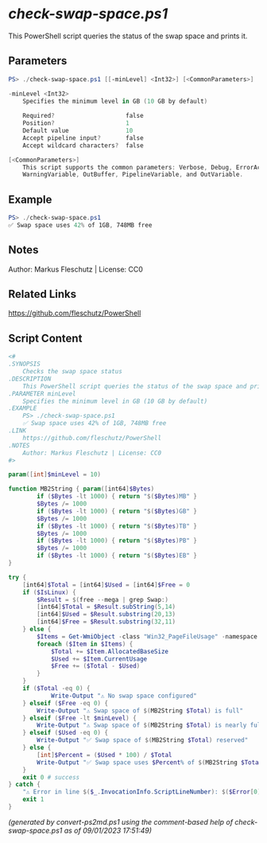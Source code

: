 *check-swap-space.ps1*
================

This PowerShell script queries the status of the swap space and prints it.

Parameters
----------
```powershell
PS> ./check-swap-space.ps1 [[-minLevel] <Int32>] [<CommonParameters>]

-minLevel <Int32>
    Specifies the minimum level in GB (10 GB by default)
    
    Required?                    false
    Position?                    1
    Default value                10
    Accept pipeline input?       false
    Accept wildcard characters?  false

[<CommonParameters>]
    This script supports the common parameters: Verbose, Debug, ErrorAction, ErrorVariable, WarningAction, 
    WarningVariable, OutBuffer, PipelineVariable, and OutVariable.
```

Example
-------
```powershell
PS> ./check-swap-space.ps1
✅ Swap space uses 42% of 1GB, 748MB free

```

Notes
-----
Author: Markus Fleschutz | License: CC0

Related Links
-------------
https://github.com/fleschutz/PowerShell

Script Content
--------------
```powershell
<#
.SYNOPSIS
	Checks the swap space status
.DESCRIPTION
	This PowerShell script queries the status of the swap space and prints it.
.PARAMETER minLevel
	Specifies the minimum level in GB (10 GB by default)
.EXAMPLE
	PS> ./check-swap-space.ps1
	✅ Swap space uses 42% of 1GB, 748MB free
.LINK
	https://github.com/fleschutz/PowerShell
.NOTES
	Author: Markus Fleschutz | License: CC0
#>

param([int]$minLevel = 10)

function MB2String { param([int64]$Bytes)
        if ($Bytes -lt 1000) { return "$($Bytes)MB" }
        $Bytes /= 1000
        if ($Bytes -lt 1000) { return "$($Bytes)GB" }
        $Bytes /= 1000
        if ($Bytes -lt 1000) { return "$($Bytes)TB" }
        $Bytes /= 1000
        if ($Bytes -lt 1000) { return "$($Bytes)PB" }
        $Bytes /= 1000
        if ($Bytes -lt 1000) { return "$($Bytes)EB" }
}

try {
	[int64]$Total = [int64]$Used = [int64]$Free = 0
	if ($IsLinux) {
		$Result = $(free --mega | grep Swap:)
		[int64]$Total = $Result.subString(5,14)
		[int64]$Used = $Result.substring(20,13)
		[int64]$Free = $Result.substring(32,11)
	} else {
		$Items = Get-WmiObject -class "Win32_PageFileUsage" -namespace "root\CIMV2" -computername localhost 
		foreach ($Item in $Items) { 
			$Total += $Item.AllocatedBaseSize
			$Used += $Item.CurrentUsage
			$Free += ($Total - $Used)
		} 
	}
	if ($Total -eq 0) {
        	Write-Output "⚠️ No swap space configured"
	} elseif ($Free -eq 0) {
		Write-Output "⚠️ Swap space of $(MB2String $Total) is full"
	} elseif ($Free -lt $minLevel) {
		Write-Output "⚠️ Swap space of $(MB2String $Total) is nearly full, only $(MB2String $Free) free"
	} elseif ($Used -eq 0) {
		Write-Output "✅ Swap space of $(MB2String $Total) reserved"
	} else {
		[int]$Percent = ($Used * 100) / $Total
		Write-Output "✅ Swap space uses $Percent% of $(MB2String $Total), $(MB2String $Free) free"
	}
	exit 0 # success
} catch {
	"⚠️ Error in line $($_.InvocationInfo.ScriptLineNumber): $($Error[0])"
	exit 1
}
```

*(generated by convert-ps2md.ps1 using the comment-based help of check-swap-space.ps1 as of 09/01/2023 17:51:49)*
